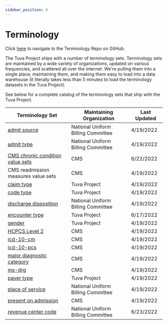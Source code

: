 ```yaml
---
sidebar_position: 4
---
```


# Terminology

Click [here](https://github.com/tuva-health/terminology) to navigate to the Terminology Repo on GitHub.

The Tuva Project ships with a number of terminology sets.  Terminology sets are maintained by a wide variety of organizations, updated on various frequencies, and scattered all over the internet.  We're pulling them into a single place, maintaining them, and making them easy to load into a data warehouse (it literally takes less than 5 minutes to load the terminology datasets in the Tuva Project).

See below for a complete catalog of the terminology sets that ship with the Tuva Project.

| Terminology Set | Maintaining Organization | Last Updated |
|---|---|---|
| [admit source](https://github.com/tuva-health/terminology/blob/main/terminology/admit_source.csv) | National Uniform Billing Committee | 4/19/2022    | 
| [admit type](https://github.com/tuva-health/terminology/blob/main/terminology/admit_type.csv) | National Uniform Billing Committee | 4/19/2022 | 
| [CMS chronic condition value sets](https://github.com/tuva-health/terminology/blob/main/terminology/chronic_conditions.csv) | CMS | 6/22/2022 | 
| CMS readmission measures value sets | CMS | 4/19/2022 |
| [claim type](https://github.com/tuva-health/terminology/blob/main/terminology/claim_type.csv) | Tuva Project | 4/19/2022 | 
| [code type](https://github.com/tuva-health/terminology/blob/main/terminology/code_type.csv) | Tuva Project | 4/19/2022 | 
| [discharge disposition](https://github.com/tuva-health/terminology/blob/main/terminology/discharge_disposition.csv) | National Uniform Billing Committee | 4/19/2022 | 
| [encounter type](https://github.com/tuva-health/terminology/blob/main/terminology/encounter_type.csv) | Tuva Project | 6/17/2022  | 
| [gender](https://github.com/tuva-health/terminology/blob/main/terminology/gender.csv) | Tuva Project | 4/19/2022 | 
| [HCPCS Level 2](https://github.com/tuva-health/terminology/blob/main/terminology/hcpcs_level_2.csv) | CMS | 4/19/2022 | 
| [icd-10-cm](https://github.com/tuva-health/terminology/blob/main/terminology/icd_10_cm.csv) | CMS | 4/19/2022 | 
| [icd-10-pcs](https://github.com/tuva-health/terminology/blob/main/terminology/icd_10_pcs.csv) | CMS | 4/19/2022 | 
| [major diagnostic category](https://github.com/tuva-health/terminology/blob/main/terminology/mdc.csv) | CMS | 4/19/2022 | 
| [ms-drg](https://github.com/tuva-health/terminology/blob/main/terminology/ms_drg.csv) | CMS | 4/19/2022 | 
| [payer type](https://github.com/tuva-health/terminology/blob/main/terminology/payer_type.csv)| Tuva Project | 4/19/2022 | 
| [place of service](https://github.com/tuva-health/terminology/blob/main/terminology/place_of_service.csv) | National Uniform Billing Committee | 4/19/2022 | 
| [present on admission](https://github.com/tuva-health/terminology/blob/main/terminology/present_on_admission.csv) | CMS | 4/19/2022 | 
| [revenue center code](https://github.com/tuva-health/terminology/blob/main/terminology/revenue_center_code.csv) | National Uniform Billing Committee | 6/23/2022 |  




